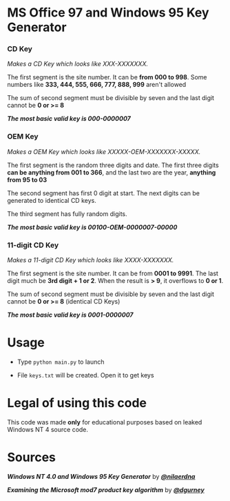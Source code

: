 # MS Office 97 and Windows 95 Key Generator

### CD Key
*Makes a CD Key which looks like XXX-XXXXXXX.*

The first segment is the site number. It can be **from 000 to 998**. Some numbers like **333, 444, 555, 666, 777, 888, 999** aren't allowed

The sum of second segment must be divisible by seven and the last digit cannot be **0 or >= 8**

*****The most basic valid key is 000-0000007*****

### OEM Key
*Makes a OEM Key which looks like XXXXX-OEM-XXXXXXX-XXXXX.*

The first segment is the random three digits and date. The first three digits **can be anything from 001 to 366**, and the last two are the year, **anything from 95 to 03**

The second segment has first 0 digit at start. The next digits can be generated to identical CD keys.

The third segment has fully random digits.

*****The most basic valid key is 00100-OEM-0000007-00000*****

### 11-digit CD Key
*Makes a 11-digit CD Key which looks like XXXX-XXXXXXX.*

The first segment is the site number. It can be from **0001 to 9991**. The last digit much be **3rd digit + 1 or 2**. When the result is **> 9**, it overflows to **0 or 1**.

The sum of second segment must be divisible by seven and the last digit cannot be **0 or >= 8** (identical CD Keys)

*****The most basic valid key is 0001-0000007*****

# Usage
* Type `python main.py` to launch

* File `keys.txt` will be created. Open it to get keys

# Legal of using this code
This code was made **only** for educational purposes based on leaked Windows NT 4 source code.

# Sources
***Windows NT 4.0 and Windows 95 Key Generator*** by ***[@nilaerdna](https://github.com/nilaerdna/Windows95NT4KeyGenerator)***

***Examining the Microsoft mod7 product key algorithm*** by ***[@dgurney](https://gurney.dev/posts/mod7/)***

